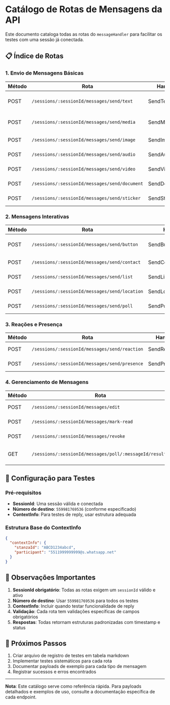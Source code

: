 # Catálogo de Rotas de Mensagens da API

Este documento cataloga todas as rotas do `messageHandler` para facilitar os testes com uma sessão já conectada.

## 📋 Índice de Rotas

### 1. Envio de Mensagens Básicas
| Método | Rota | Handler | Descrição |
|--------|------|---------|-----------|
| POST | `/sessions/:sessionId/messages/send/text` | SendText | Envio de mensagem de texto |
| POST | `/sessions/:sessionId/messages/send/media` | SendMedia | Envio de mídia genérica |
| POST | `/sessions/:sessionId/messages/send/image` | SendImage | Envio de imagem |
| POST | `/sessions/:sessionId/messages/send/audio` | SendAudio | Envio de áudio |
| POST | `/sessions/:sessionId/messages/send/video` | SendVideo | Envio de vídeo |
| POST | `/sessions/:sessionId/messages/send/document` | SendDocument | Envio de documento |
| POST | `/sessions/:sessionId/messages/send/sticker` | SendSticker | Envio de sticker |

### 2. Mensagens Interativas
| Método | Rota | Handler | Descrição |
|--------|------|---------|-----------|
| POST | `/sessions/:sessionId/messages/send/button` | SendButtonMessage | Mensagem com botões |
| POST | `/sessions/:sessionId/messages/send/contact` | SendContact | Envio de contato(s) |
| POST | `/sessions/:sessionId/messages/send/list` | SendListMessage | Mensagem com lista |
| POST | `/sessions/:sessionId/messages/send/location` | SendLocation | Envio de localização |
| POST | `/sessions/:sessionId/messages/send/poll` | SendPoll | Criação de enquete |

### 3. Reações e Presença
| Método | Rota | Handler | Descrição |
|--------|------|---------|-----------|
| POST | `/sessions/:sessionId/messages/send/reaction` | SendReaction | Envio de reação |
| POST | `/sessions/:sessionId/messages/send/presence` | SendPresence | Envio de presença |

### 4. Gerenciamento de Mensagens
| Método | Rota | Handler | Descrição |
|--------|------|---------|-----------|
| POST | `/sessions/:sessionId/messages/edit` | EditMessage | Edição de mensagem |
| POST | `/sessions/:sessionId/messages/mark-read` | MarkAsRead | Marcar como lida |
| POST | `/sessions/:sessionId/messages/revoke` | RevokeMessage | Revogar mensagem |
| GET | `/sessions/:sessionId/messages/poll/:messageId/results` | GetPollResults | Resultados da enquete |

## 🔧 Configuração para Testes

### Pré-requisitos
- **SessionId**: Uma sessão válida e conectada
- **Número de destino**: `559981769536` (conforme especificado)
- **ContextInfo**: Para testes de reply, usar estrutura adequada

### Estrutura Base do ContextInfo
```json
{
  "contextInfo": {
    "stanzaId": "ABCD1234abcd",
    "participant": "5511999999999@s.whatsapp.net"
  }
}
```

## 📝 Observações Importantes

1. **SessionId obrigatório**: Todas as rotas exigem um `sessionId` válido e ativo
2. **Número de destino**: Usar `559981769536` para todos os testes
3. **ContextInfo**: Incluir quando testar funcionalidade de reply
4. **Validação**: Cada rota tem validações específicas de campos obrigatórios
5. **Respostas**: Todas retornam estruturas padronizadas com timestamp e status

## 🚀 Próximos Passos

1. Criar arquivo de registro de testes em tabela markdown
2. Implementar testes sistemáticos para cada rota
3. Documentar payloads de exemplo para cada tipo de mensagem
4. Registrar sucessos e erros encontrados

---

**Nota**: Este catálogo serve como referência rápida. Para payloads detalhados e exemplos de uso, consulte a documentação específica de cada endpoint.
